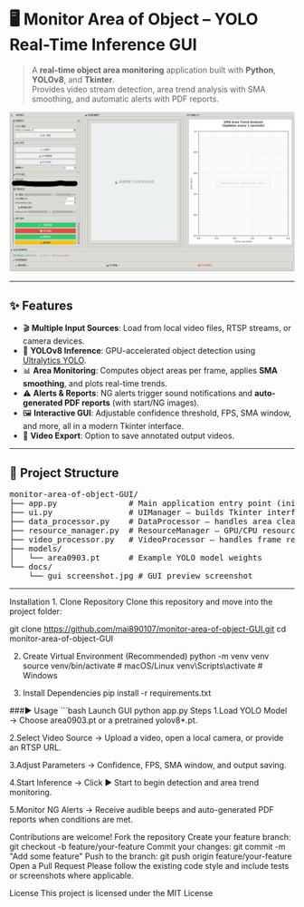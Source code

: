 # 🖥️ Monitor Area of Object – YOLO Real-Time Inference GUI

> A **real-time object area monitoring** application built with **Python**, **YOLOv8**, and **Tkinter**.  
> Provides video stream detection, area trend analysis with SMA smoothing, and automatic alerts with PDF reports.

![GUI Screenshot](https://github.com/mai890107/monitor-area-of-object-GUI/raw/main/docs/gui%20screenshot.jpg)

---

## ✨ Features

- 🎬 **Multiple Input Sources**: Load from local video files, RTSP streams, or camera devices.  
- 🤖 **YOLOv8 Inference**: GPU-accelerated object detection using [Ultralytics YOLO](https://github.com/ultralytics/ultralytics).  
- 📊 **Area Monitoring**: Computes object areas per frame, applies **SMA smoothing**, and plots real-time trends.  
- ⚠ **Alerts & Reports**: NG alerts trigger sound notifications and **auto-generated PDF reports** (with start/NG images).  
- 🖼 **Interactive GUI**: Adjustable confidence threshold, FPS, SMA window, and more, all in a modern Tkinter interface.  
- 💾 **Video Export**: Option to save annotated output videos.

---

## 📂 Project Structure
<pre>
monitor-area-of-object-GUI/
├── app.py               # Main application entry point (initializes YOLOInferenceApp)
├── ui.py                # UIManager – builds Tkinter interface and layouts
├── data_processor.py    # DataProcessor – handles area cleaning, trend checks, NG detection
├── resource_manager.py  # ResourceManager – GPU/CPU resource handling and cleanup
├── video_processor.py   # VideoProcessor – handles frame reading, YOLO inference, and plotting
├── models/
│   └── area0903.pt      # Example YOLO model weights
└── docs/
    └── gui screenshot.jpg # GUI preview screenshot
</pre>


---
</pre>
Installation
1. Clone Repository
Clone this repository and move into the project folder:

git clone https://github.com/mai890107/monitor-area-of-object-GUI.git
cd monitor-area-of-object-GUI

2. Create Virtual Environment (Recommended)
python -m venv venv
source venv/bin/activate      # macOS/Linux
venv\Scripts\activate         # Windows

3. Install Dependencies
pip install -r requirements.txt
</pre>
</pre>
###▶ Usage
```bash
Launch GUI
python app.py
</pre>

</pre>
Steps
1.Load YOLO Model → Choose area0903.pt or a pretrained yolov8*.pt.

2.Select Video Source → Upload a video, open a local camera, or provide an RTSP URL.

3.Adjust Parameters → Confidence, FPS, SMA window, and output saving.

4.Start Inference → Click ▶ Start to begin detection and area trend monitoring.

5.Monitor NG Alerts → Receive audible beeps and auto-generated PDF reports when conditions are met.
</pre>

</pre>

Contributions are welcome!
Fork the repository
Create your feature branch: git checkout -b feature/your-feature
Commit your changes: git commit -m "Add some feature"
Push to the branch: git push origin feature/your-feature
Open a Pull Request
Please follow the existing code style and include tests or screenshots where applicable.
</pre>

</pre>
License
This project is licensed under the MIT License
</pre>
